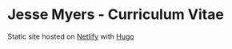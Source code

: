 # Jesse Myers - Curriculum Vitae

Static site hosted on [Netlify](1) with [Hugo](2)

 [1]: https://www.netlify.com/
 [2]: https://gohugo.io/
